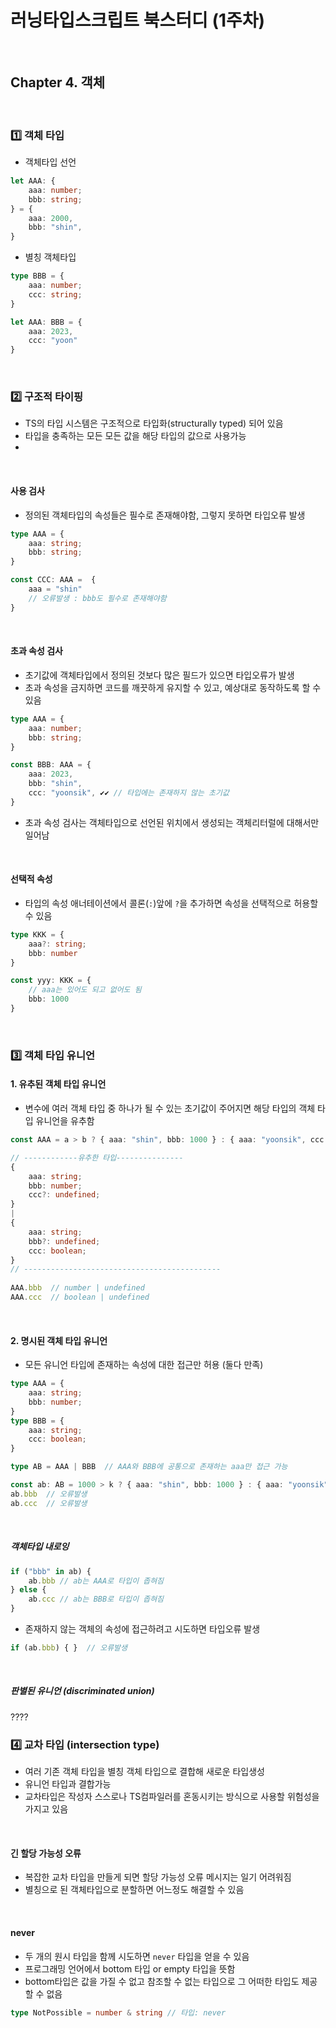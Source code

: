 # 러닝타입스크립트 북스터디 (1주차)

​    

## Chapter 4. 객체

​    

### 1️⃣ 객체 타입

- 객체타입 선언

```typescript
let AAA: {
    aaa: number;
    bbb: string;
} = {
    aaa: 2000,
    bbb: "shin",
}
```

- 별칭 객체타입

```typescript
type BBB = {
    aaa: number;
    ccc: string;
}

let AAA: BBB = {
    aaa: 2023,
    ccc: "yoon"
}
```

​    

### 2️⃣ 구조적 타이핑

- TS의 타입 시스템은 구조적으로 타입화(structurally typed) 되어 있음
- 타입을 충족하는 모든 모든 값을 해당 타입의 값으로 사용가능
- 

​     

#### 사용 검사

- 정의된 객체타입의 속성들은 필수로 존재해야함, 그렇지 못하면 타입오류 발생

```typescript
type AAA = {
    aaa: string;
    bbb: string; 
}

const CCC: AAA =  {
    aaa = "shin"
    // 오류발생 : bbb도 필수로 존재해야함
} 
```

​    

#### 초과 속성 검사

- 초기값에 객체타입에서 정의된 것보다 많은 필드가 있으면 타입오류가 발생
- 초과 속성을 금지하면 코드를 깨끗하게 유지할 수 있고, 예상대로 동작하도록 할 수 있음

```typescript
type AAA = {
    aaa: number;
    bbb: string;
}

const BBB: AAA = {
    aaa: 2023,
    bbb: "shin",
    ccc: "yoonsik", ✔️✔️ // 타입에는 존재하지 않는 초기값
}
```

- 초과 속성 검사는 객체타입으로 선언된 위치에서 생성되는 객체리터럴에 대해서만 일어남 

​    

#### 선택적 속성

- 타입의 속성 애너테이션에서 콜론(`:`)앞에 `?`을 추가하면 속성을 선택적으로 허용할 수 있음

```typescript
type KKK = {
    aaa?: string;
    bbb: number
}

const yyy: KKK = {
    // aaa는 있어도 되고 없어도 됨
    bbb: 1000
}
```

​     

### 3️⃣ 객체 타입 유니언

#### 1. 유추된 객체 타입 유니언

- 변수에 여러 객체 타입 중 하나가 될 수 있는 초기값이 주어지면 해당 타입의 객체 타입 유니언을 유추함

```typescript
const AAA = a > b ? { aaa: "shin", bbb: 1000 } : { aaa: "yoonsik", ccc: true }

// ------------유추한 타입---------------
{
    aaa: string;
    bbb: number;
    ccc?: undefined;
}
|
{
    aaa: string;
    bbb?: undefined;
    ccc: boolean;
}
// --------------------------------------------
    
AAA.bbb  // number | undefined
AAA.ccc  // boolean | undefined
```

​    

#### 2. 명시된 객체 타입 유니언

- 모든 유니언 타입에 존재하는 속성에 대한 접근만 허용 (둘다 만족)

```typescript
type AAA = {
    aaa: string;
    bbb: number;
}
type BBB = {
    aaa: string;
    ccc: boolean;
}

type AB = AAA | BBB  // AAA와 BBB에 공통으로 존재하는 aaa만 접근 가능

const ab: AB = 1000 > k ? { aaa: "shin", bbb: 1000 } : { aaa: "yoonsik", ccc: true }
ab.bbb  // 오류발생
ab.ccc  // 오류발생
```

​    

##### 객체타입 내로잉

```typescript
if ("bbb" in ab) { 
    ab.bbb // ab는 AAA로 타입이 좁혀짐
} else { 
    ab.ccc // ab는 BBB로 타입이 좁혀짐
}
```

- 존재하지 않는 객체의 속성에 접근하려고 시도하면 타입오류 발생

```typescript
if (ab.bbb) { }  // 오류발생
```

​     

##### 판별된 유니언 (discriminated union)

????



### 4️⃣ 교차 타입 (intersection type)

- 여러 기존 객체 타입을 별칭 객체 타입으로 결합해 새로운 타입생성
- 유니언 타입과 결합가능
- 교차타입은 작성자 스스로나 TS컴파일러를 혼동시키는 방식으로 사용할 위험성을 가지고 있음

​    

#### 긴 할당 가능성 오류

- 복잡한 교차 타입을 만들게 되면 할당 가능성 오류 메시지는 일기 어려워짐
- 별칭으로 된 객체타입으로 분할하면 어느정도 해결할 수 있음

​    

#### never

- 두 개의 원시 타입을 함께 시도하면 `never` 타입을 얻을 수 있음
- 프로그래밍 언어에서 bottom 타입 or empty 타입을 뜻함
-  bottom타입은 값을 가질 수 없고 참조할 수 없는 타입으로 그 어떠한 타입도 제공할 수 없음

```typescript
type NotPossible = number & string // 타입: never
```



